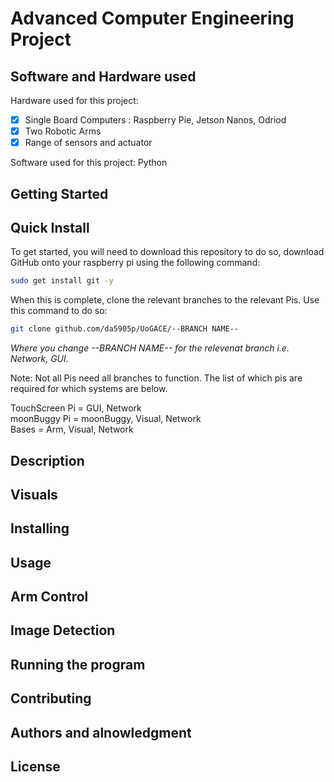 # Advanced Computer Engineering Project

## Software and Hardware used
Hardware used for this project: 
 - [x] Single Board Computers : Raspberry Pie, Jetson Nanos, Odriod
 - [x] Two Robotic Arms
 - [x] Range of sensors and actuator
                                
Software used for this project: Python
## Getting Started

## Quick Install
To get started, you will need to download this repository to do so, download GitHub onto your raspberry pi using the following command:

```bash
sudo get install git -y
```
When this is complete, clone the relevant branches to the relevant Pis. Use this command to do so:
```bash
git clone github.com/da5905p/UoGACE/--BRANCH NAME--
```
*Where you change --BRANCH NAME-- for the relevenat branch i.e. Network, GUI.*

Note: Not all Pis need all branches to function. The list of which pis are required for which systems are below.

TouchScreen Pi = GUI, Network  
moonBuggy Pi = moonBuggy, Visual, Network  
Bases = Arm, Visual, Network  

## Description

## Visuals

## Installing

## Usage

## Arm Control

## Image Detection

## Running the program

## Contributing

## Authors and alnowledgment

## License
